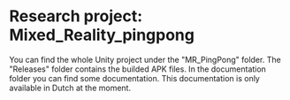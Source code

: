 # Research project: Mixed_Reality_pingpong

You can find the whole Unity project under the "MR_PingPong" folder. The "Releases" folder contains the builded APK files. 
In the documentation folder you can find some documentation. This documentation is only available in Dutch at the moment.
